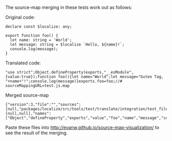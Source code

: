 The source-map merging in these tests work out as follows:

Original code:

```
declare const $localize: any;

export function foo() {
  let name: string = 'World';
  let message: string = $localize `Hello, ${name}!`;
  console.log(message);
}
```

Translated code:

```
"use strict";Object.defineProperty(exports,"__esModule",{value:true});function foo(){let name="World";let message="Guten Tag, "+name+"!";console.log(message)}exports.foo=foo;//# sourceMappingURL=test.js.map
```

Merged source-map

```
{"version":3,"file":"","sources":[null,"packages/localize/src/tools/test/translate/integration/test_files/test.ts"],"sourceRoot":"","sourcesContent":[null,null],"names":["Object","defineProperty","exports","value","foo","name","message","console","log"],"mappings":"AAAA,aACAA,MAAM,CAACC,cAAP,CAAsBC,OAAtB,CAA+B,YAA/B,CAA6C,CAAEC,KAAK,CAAE,IAAT,CAA7C,ECCA,QAAgBC,CAAAA,GAAhB,EAAsB,CACpB,GAAIC,CAAAA,IAAI,CAAW,OAAnB,CACA,GAAIC,CAAAA,OAAO,GAAW,SAAS,CAAC,EAAUD,IAA/B,GAAW,CAAtB,CACAE,OAAO,CAACC,GAAR,CAAYF,OAAZ,CACD,CAJDJ,OAAO,IAAP,IAAA"}
```

Paste these files into http://evanw.github.io/source-map-visualization/ to see the result of the merging.